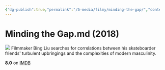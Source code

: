 ```yaml
---
{"dg-publish":true,"permalink":"/5-media/filmy/minding-the-gap/","contentClasses":"movie","tags":["to-watch","фильм","#Documentary","#Sport"]}
---
```


# Minding the Gap.md (2018)
![](https://m.media-amazon.com/images/M/MV5BMDBmMTE5M2MtMjAyNS00NTExLThmYjMtNDkyYTE3YjMyNjhiXkEyXkFqcGdeQXVyMTU4NjM5MDk0._V1_SX300.jpg)
Filmmaker Bing Liu searches for correlations between his skateboarder friends' turbulent upbringings and the complexities of modern masculinity.

**8.0** on [IMDB](https://www.imdb.com/title/tt7476236)
